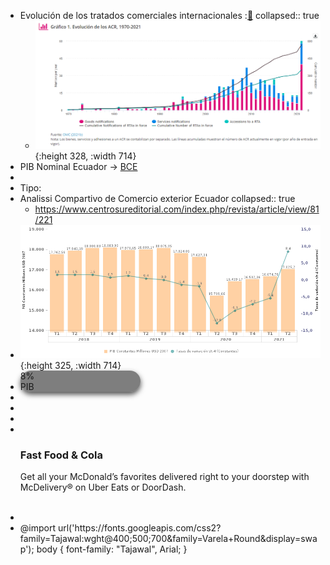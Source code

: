 - Evolución de los tratados  comerciales internacionales  :[🔗](https://sdgpulse.unctad.org/trade-barriers/)
  collapsed:: true
	- ![image.png](../assets/image_1638718468657_0.png){:height 328, :width 714}
- PIB  Nominal Ecuador →  [BCE ](https://sintesis.bce.fin.ec/BOE/OpenDocument/2109181649/OpenDocument/opendoc/openDocument.faces?logonSuccessful=true&shareId=0)
-
- Tipo:
- Analissi Compartivo de Comercio exterior Ecuador 
  collapsed:: true
	- https://www.centrosureditorial.com/index.php/revista/article/view/81/221
- ![image.png](../assets/image_1638720767999_0.png){:height 325, :width 714}
-
  <div class="cards">
  <div  >  8% </div>
    <div >PIB</div> 
  </div>
-
-
  <style>
  .cards{
  position: relative !important;
   display: inline-block !important;
  
    box-shadow: 0 4px 8px 0 rgba(0,0,0,0.7);
    transition: 0.3s;
    width: 40%;
    border-radius: 20px;
   background-color: rgba(0, 0, 0, 0.5);
  }
  .cards:hover {
    box-shadow: 0 8px 16px 0 rgba(0,0,0,0.2);
  }
  </style>
-
-
  <div class="min-h-screen w-full bg-gray-300">
    <div class="max-w-screen-md mx-auto px-10 pt-20">
      <div class="bg-white md:h-48 rounded-lg shadow-md flex flex-wrap flex-col-reverse md:flex-col">
        <div class="w-full md:w-1/2 p-4">
          <img src="https://www.mcdonalds.com/content/dam/usa/nfl/assets/nav/arches-logo_108x108.jpg" alt="" class="w-8">
          <h3 class="text-3xl font-bold">Fast Food & Cola</h3>
          <p>Get all your McDonald’s favorites delivered right to your doorstep with McDelivery® on Uber Eats or DoorDash.</p>
        </div>
        <div class="w-full md:w-1/2 p-4 md:p-0">
          <img src="https://isometric.online/wp-content/uploads/2020/04/food_svg.svg" alt="" class="w-64 mx-auto">
        </div>
      </div>
    </div>
  </div>
-
  <style>      
  
  
  
  </style>
-
  <style>      </style> @import url('https://fonts.googleapis.com/css2?family=Tajawal:wght@400;500;700&family=Varela+Round&display=swap'); body {
  font-family: "Tajawal", Arial;
  }